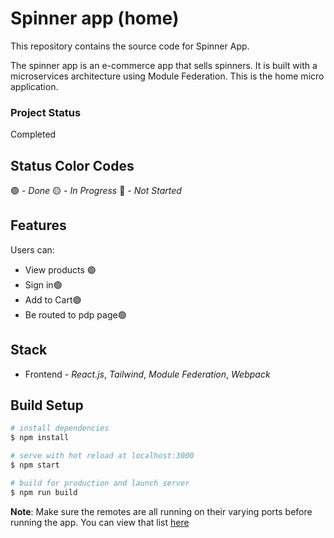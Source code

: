 # Spinner app (home)
This repository contains the source code for Spinner App.

The spinner app is an e-commerce app that sells spinners. It is built with a microservices architecture using Module Federation. This is the home micro application.

### Project Status
Completed

## Status Color Codes
🟢 - _Done_
🟡 - _In Progress_
🔴 - _Not Started_

## Features
Users can:
- View products 🟢
- Sign in🟢
- Add to Cart🟢
- Be routed to pdp page🟢

## Stack
- Frontend - _React.js_, _Tailwind_, _Module Federation_, _Webpack_

## Build Setup

```bash
# install dependencies
$ npm install

# serve with hot reload at localhost:3000
$ npm start

# build for production and launch server
$ npm run build

```

**Note**: Make sure the remotes are all running on their varying ports before running the app. You can view that list [here](https://github.com/ty-codes/spinner-home/blob/main/webpack.config.js)
